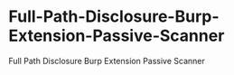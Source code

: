 # Full-Path-Disclosure-Burp-Extension-Passive-Scanner
Full Path Disclosure Burp Extension Passive Scanner

